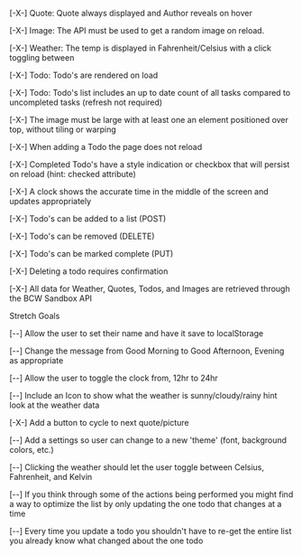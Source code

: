 



[-X-]   Quote: Quote always displayed and Author reveals on hover

[-X-]   Image: The API must be used to get a random image on reload.

[-X-]   Weather: The temp is displayed in Fahrenheit/Celsius with a click toggling between

[-X-]   Todo: Todo's are rendered on load

[-X-]   Todo: Todo's list includes an up to date count of all tasks compared to uncompleted tasks (refresh not required)

[-X-]   The image must be large with at least one an element positioned over top, without tiling or warping

[-X-]   When adding a Todo the page does not reload

[-X-]   Completed Todo's have a style indication or checkbox that will persist on reload (hint: checked attribute)

[-X-]   A clock shows the accurate time in the middle of the screen and updates appropriately

[-X-]   Todo's can be added to a list (POST)

[-X-]   Todo's can be removed (DELETE)

[-X-]   Todo's can be marked complete (PUT)

[-X-]   Deleting a todo requires confirmation

[-X-]   All data for Weather, Quotes, Todos, and Images are retrieved through the BCW Sandbox API





Stretch Goals

[--]   Allow the user to set their name and have it save to localStorage

[--]   Change the message from Good Morning to Good Afternoon, Evening as appropriate

[--]   Allow the user to toggle the clock from, 12hr to 24hr

[--]   Include an Icon to show what the weather is sunny/cloudy/rainy hint look at the weather data

[-X-]   Add a button to cycle to next quote/picture

[--]   Add a settings so user can change to a new 'theme' (font, background colors, etc.)

[--]   Clicking the weather should let the user toggle between Celsius, Fahrenheit, and Kelvin

[--]   If you think through some of the actions being performed you might find a way to optimize the list by only updating the one todo that changes at a time

[--]   Every time you update a todo you shouldn't have to re-get the entire list you already know what changed about the one todo









